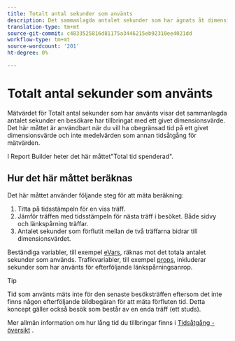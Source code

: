 ```yaml
---
title: Totalt antal sekunder som använts
description: Det sammanlagda antalet sekunder som har ägnats åt dimensionsvärdet.
translation-type: tm+mt
source-git-commit: c4833525816d81175a3446215eb92310ee4021dd
workflow-type: tm+mt
source-wordcount: '201'
ht-degree: 0%

---
```



# Totalt antal sekunder som använts

Mätvärdet för Totalt antal sekunder som har använts visar det sammanlagda antalet sekunder en besökare har tillbringat med ett givet dimensionsvärde. Det här måttet är användbart när du vill ha obegränsad tid på ett givet dimensionsvärde och inte medelvärden som annan tidsåtgång för mätvärden.

I Report Builder heter det här måttet&quot;Total tid spenderad&quot;.

## Hur det här måttet beräknas

Det här måttet använder följande steg för att mäta beräkning:

1. Titta på tidsstämpeln för en viss träff.
2. Jämför träffen med tidsstämpeln för nästa träff i besöket. Både sidvy och länkspårning träffar.
3. Antalet sekunder som förflutit mellan de två träffarna bidrar till dimensionsvärdet.

Beständiga variabler, till exempel [eVars](../dimensions/evar.md), räknas mot det totala antalet sekunder som används. Trafikvariabler, till exempel [props](../dimensions/prop.md), inkluderar sekunder som har använts för efterföljande länkspårningsanrop.

>[!TIP]
>
>Tid som använts mäts inte för den senaste besöksträffen eftersom det inte finns någon efterföljande bildbegäran för att mäta förfluten tid. Detta koncept gäller också besök som består av en enda träff (ett studs).

Mer allmän information om hur lång tid du tillbringar finns i [Tidsåtgång - översikt](time-spent.md) .
